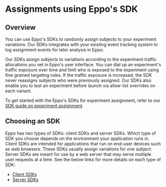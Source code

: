 # Assignments using Eppo's SDK

## Overview

You can use Eppo's SDKs to randomly assign subjects to your experiment variations. Our SDKs integrates with your existing event tracking system to log assignment events for later analysis in Eppo.

Our SDKs assign subjects to variations according to the experiment traffic allocations you set in Eppo's user interface. You can dial up an experiment's traffic exposure over time and limit who is exposed to the experiment using fine grained targeting rules. If the traffic exposure is increased, the SDK never reassigns subjects who were previously assigned. Our SDKs also enable you to test an experiment before launch via allow-list overrides on each variant.

To get started with the Eppo's SDKs for experiment assignment, refer to our [SDK guide on experiment assignment](/feature-flags/use-cases/experiment-assignment).

## Choosing an SDK

Eppo has two types of SDKs: client SDKs and server SDKs. Which type of SDK you choose depends on the environment your application runs in. Client SDKs are intended for applications that run on end-user devices such as web browsers. These SDKs usually assign variations for one subject. Server SDKs are meant for use by a web server that may serve multiple user requests at a time. See the below links for more details on each type of SDK:
- [Client SDKs](/feature-flags/sdks/client-sdks/)
- [Server SDKs](/feature-flags/sdks/server-sdks/)
